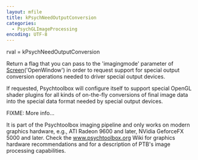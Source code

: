 ```yaml
---
layout: mfile
title: kPsychNeedOutputConversion
categories:
  - PsychGLImageProcessing
encoding: UTF-8
---
```


rval = kPsychNeedOutputConversion

Return a flag that you can pass to the 'imagingmode' parameter of
[Screen](/docs/Screen)('OpenWindow') in order to request support for special output
conversion operations needed to driver special output devices.

If requested, Psychtoolbox will configure itself to support special
OpenGL shader plugins for all kinds of on-the-fly conversions of final
image data into the special data format needed by special output devices.

FIXME: More info...

It is part of the Psychtoolbox imaging pipeline and only works on modern
graphics hardware, e.g., ATI Radeon 9600 and later, NVidia GeforceFX 5000
and later. Check the www.psychtoolbox.org Wiki for graphics hardware
recommendations and for a description of PTB's image processing
capabilities.
